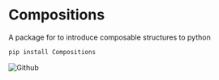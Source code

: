 # Compositions
  A package for to introduce composable structures to python

```bash
pip install Compositions
```
![Github](https://github.com/QuantumNovice/ComposedStructures/Compositions)
